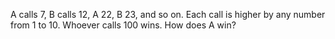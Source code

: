 <!--
<html>

<body>
-->

<!--
---
layout: page
title: Problem of the Week
---
-->

<p> A calls 7, B calls 12, A 22, B 23, and so on. Each call is higher by any number from 1 to 10. Whoever calls 100 wins. How does A win? </p>

<!-- <p>Due Wednesday, February 15 at midnight submitted to 
<a href="https://forms.gle/LgCLL5vhwUn6h5eA7">this Google form.</a> <b>You must be logged into your NAU gmail to submit via this form. If you are having trouble with the form, feel free to email a solution to Rachel.Neville@nau.edu</b> -->



